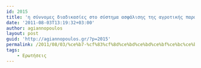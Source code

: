 ```yaml
---
id: 2015
title: 'η σύννομες διαδικασίες στο σύστημα ασφάλισης της αγροτικής παραγωγής της χώρας 03.08.2011'
date: '2011-08-03T13:19:32+03:00'
author: agiannopoulos
layout: post
guid: 'http://agiannopoulos.gr/?p=2015'
permalink: /2011/08/03/%ce%b7-%cf%83%cf%8d%ce%bd%ce%bd%ce%bf%ce%bc%ce%b5%cf%82-%ce%b4%ce%b9%ce%b1%ce%b4%ce%b9%ce%ba%ce%b1%cf%83%ce%af%ce%b5%cf%82-%cf%83%cf%84%ce%bf-%cf%83%cf%8d%cf%83%cf%84%ce%b7%ce%bc%ce%b1-%ce%b1%cf%83/
tags:
    - Ερωτήσεις
---
```



